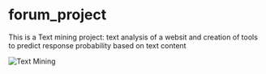 # forum_project
This is a Text mining project: text analysis of a websit and creation of tools to predict response probability based on text content

![Text Mining](https://github.com/bsslc2/forum_project/textmining.jpg)
